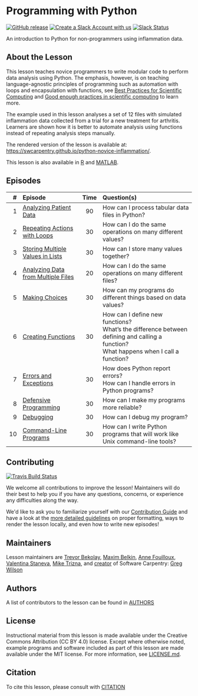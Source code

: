 # Programming with Python

[![GitHub release][shields_release]][swc_py_releases]
[![Create a Slack Account with us][create_slack_svg]][slack_heroku_invite]
[![Slack Status][slack_channel_status]][slack_channel_url]

An introduction to Python for non-programmers using inflammation data.

## About the Lesson

This lesson teaches novice programmers to write modular code to perform data analysis
using Python. The emphasis, however, is on teaching language-agnostic principles of
programming such as automation with loops and encapsulation with functions,
see [Best Practices for Scientific Computing][best-practices] and
[Good enough practices in scientific computing][good-practices] to learn more.

The example used in this lesson analyses a set of 12 files with simulated inflammation
data collected from a trial for a new treatment for arthritis. Learners are shown
how it is better to automate analysis using functions instead of repeating analysis
steps manually.

The rendered version of the lesson is available at:
<https://swcarpentry.github.io/python-novice-inflammation/>.

This lesson is also available in [R][R] and [MATLAB][MATLAB].

## Episodes

| # |  Episode | Time | Question(s) |
|--:|:---------|:----:|:------------|
| 1 | [Analyzing Patient Data][episode01] | 90 | How can I process tabular data files in Python? |
| 2 | [Repeating Actions with Loops][episode02] | 30 | How can I do the same operations on many different values? |
| 3 | [Storing Multiple Values in Lists][episode03] | 30 | How can I store many values together? |
| 4 | [Analyzing Data from Multiple Files][episode04] | 20 | How can I do the same operations on many different files? |
| 5 | [Making Choices][episode05] | 30 | How can my programs do different things based on data values? |
| 6 | [Creating Functions][episode06] | 30 | How can I define new functions?<br>What’s the difference between defining and calling a function?<br>What happens when I call a function? |
| 7 | [Errors and Exceptions][episode07] | 30 | How does Python report errors?<br>How can I handle errors in Python programs? |
| 8 | [Defensive Programming][episode08] | 30 | How can I make my programs more reliable? |
| 9 | [Debugging][episode09] | 30 | How can I debug my program? |
|10 | [Command-Line Programs][episode10] | 30 | How can I write Python programs that will work like Unix command-line tools? |


## Contributing
[![Travis Build Status][travis_svg]][travis_url]

We welcome all contributions to improve the lesson!
Maintainers will do their best to help you if you have any questions, concerns,
or experience any difficulties along the way.

We'd like to ask you to familiarize yourself with our [Contribution Guide](CONTRIBUTING.md)
and have a look at the [more detailed guidelines][lesson-example] on proper formatting,
ways to render the lesson locally, and even how to write new episodes!

## Maintainers

Lesson maintainers are [Trevor Bekolay][trevor_bekolay], [Maxim Belkin][maxim_belkin],
[Anne Fouilloux][anne_fouilloux], [Valentina Staneva][valentina_staneva],
[Mike Trizna][mike_trizna], and [creator][swc_history] of Software Carpentry:
[Greg Wilson][greg_wilson]

## Authors
A list of contributors to the lesson can be found in [AUTHORS](AUTHORS)

## License
Instructional material from this lesson is made available under the Creative
Commons Attribution (CC BY 4.0) license. Except where otherwise noted, example
programs and software included as part of this lesson are made available under
the MIT license. For more information, see [LICENSE.md](LICENSE.md).

## Citation
To cite this lesson, please consult with [CITATION](CITATION)

[lesson-example]: https://carpentries.github.io/lesson-example
[anne_fouilloux]: https://github.com/annefou
[maxim_belkin]: https://github.com/maxim-belkin
[mike_trizna]: https://github.com/MikeTrizna
[trevor_bekolay]: http://software-carpentry.org/team/#bekolay_trevor
[valentina_staneva]: http://software-carpentry.org/team/#staneva_valentina
[greg_wilson]: https://github.com/gvwilson
[swc_history]: https://software-carpentry.org/scf/history/
[best-practices]: http://journals.plos.org/plosbiology/article?id=10.1371/journal.pbio.1001745
[good-practices]: http://journals.plos.org/ploscompbiol/article?id=10.1371/journal.pcbi.1005510
[R]: https://github.com/swcarpentry/r-novice-inflammation
[MATLAB]: https://github.com/swcarpentry/matlab-novice-inflammation
[shields_release]: https://img.shields.io/github/release/swcarpentry/python-novice-inflammation.svg
[swc_py_releases]: https://github.com/swcarpentry/python-novice-inflammation/releases
[create_slack_svg]: https://img.shields.io/badge/Create_Slack_Account-The_Carpentries-071159.svg
[slack_heroku_invite]: https://swc-slack-invite.herokuapp.com
[slack_channel_status]: https://img.shields.io/badge/Slack_Channel-swc--py--inflammation-E01563.svg
[slack_channel_url]: https://swcarpentry.slack.com/messages/C9Y0L6MF0
[travis_svg]: https://travis-ci.org/swcarpentry/python-novice-inflammation.svg?branch=gh-pages
[travis_url]: https://travis-ci.org/swcarpentry/python-novice-inflammation
[episode01]: http://swcarpentry.github.io/python-novice-inflammation/01-numpy/index.html
[episode02]: http://swcarpentry.github.io/python-novice-inflammation/02-loop/index.html
[episode03]: http://swcarpentry.github.io/python-novice-inflammation/03-lists/index.html
[episode04]: http://swcarpentry.github.io/python-novice-inflammation/04-files/index.html
[episode05]: http://swcarpentry.github.io/python-novice-inflammation/05-cond/index.html
[episode06]: http://swcarpentry.github.io/python-novice-inflammation/06-func/index.html
[episode07]: http://swcarpentry.github.io/python-novice-inflammation/07-errors/index.html
[episode08]: http://swcarpentry.github.io/python-novice-inflammation/08-defensive/index.html
[episode09]: http://swcarpentry.github.io/python-novice-inflammation/09-debugging/index.html
[episode10]: http://swcarpentry.github.io/python-novice-inflammation/10-cmdline/index.html
